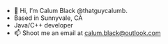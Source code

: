 - 👋 Hi, I’m Calum Black @thatguycalumb.
- Based in Sunnyvale, CA
- Java/C++ developer
- 📫 Shoot me an email at calum.black@outlook.com
